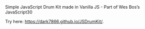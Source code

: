 Simple JavaScript Drum Kit made in Vanilla JS -
Part of Wes Bos’s JavaScript30

Try here: https://dark7866.github.io/JSDrumKit/.
